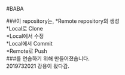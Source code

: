 #BABA

###이 repository는,
*Remote repository의 생성  
*Local로 Clone  
*Local에서 수정  
*Local에서 Commit  
*Remote로 Push  
###를 연습하기 위해 만들어졌습니다.  
2019732021 강용이 왔다감.
